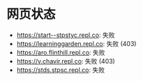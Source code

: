 # 网页状态
- https://start--stpstyc.repl.co: 失败
- https://learninggarden.repl.co: 失败 (403)
- https://aro.flinthill.repl.co: 失败
- https://v.chavir.repl.co: 失败 (403)
- https://stds.stpsc.repl.co: 失败
